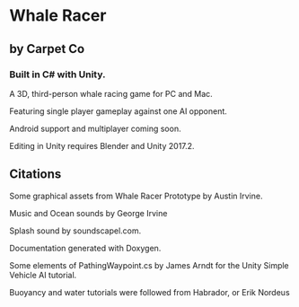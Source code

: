 # Whale Racer 

## by Carpet Co

### Built in C# with Unity.

A 3D, third-person whale racing game for PC and Mac.

Featuring single player gameplay against one AI opponent.

Android support and multiplayer coming soon.

Editing in Unity requires Blender and Unity 2017.2. 

## Citations

Some graphical assets from Whale Racer Prototype by Austin Irvine.

Music and Ocean sounds by George Irvine

Splash sound by soundscapel.com.

Documentation generated with Doxygen.

Some elements of PathingWaypoint.cs by James Arndt for the Unity Simple Vehicle AI tutorial.

Buoyancy and water tutorials were followed from Habrador, or Erik Nordeus